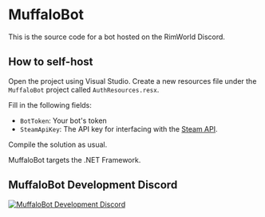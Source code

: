 # MuffaloBot

This is the source code for a bot hosted on the RimWorld Discord. 



## How to self-host

Open the project using Visual Studio. Create a new resources file under the `MuffaloBot` project called `AuthResources.resx`. 

Fill in the following fields:
- `BotToken`: Your bot's token
- `SteamApiKey`: The API key for interfacing with the [Steam API](http://steamcommunity.com/dev/apikey).

Compile the solution as usual.

MuffaloBot targets the .NET Framework.

## MuffaloBot Development Discord

[![MuffaloBot Development Discord](https://discordapp.com/api/guilds/391377136256024577/embed.png?style=banner1)](https://discord.gg/6MHVepE)
